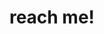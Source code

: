 ---
active: true
weight: 50

headless: true
title: reach me!
subtitle: ""

# Automatically link email and phone?
autolink: false

# Email form provider
#   0: Disable email form
#   1: Netlify (requires that the site is hosted by Netlify)
#   2: formspree.io
email_form: 1

widget: contact
---